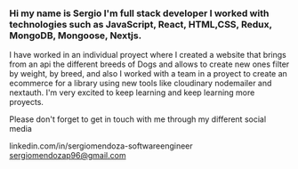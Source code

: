 ### Hi my name is Sergio I'm full stack developer I worked with technologies such as JavaScript, React, HTML,CSS, Redux, MongoDB, Mongoose, Nextjs. 
I have worked in an individual proyect where I created a website that brings from an api the different breeds of Dogs and allows to create new ones filter by weight, by breed, and also I worked with a team in a proyect to create an ecommerce for a library using new tools like cloudinary nodemailer and nextauth. I'm very excited to keep learning and keep learning more proyects.

Please don't forget to get in touch with me through my different social media 

linkedin.com/in/sergiomendoza-softwareengineer
sergiomendozap96@gmail.com
